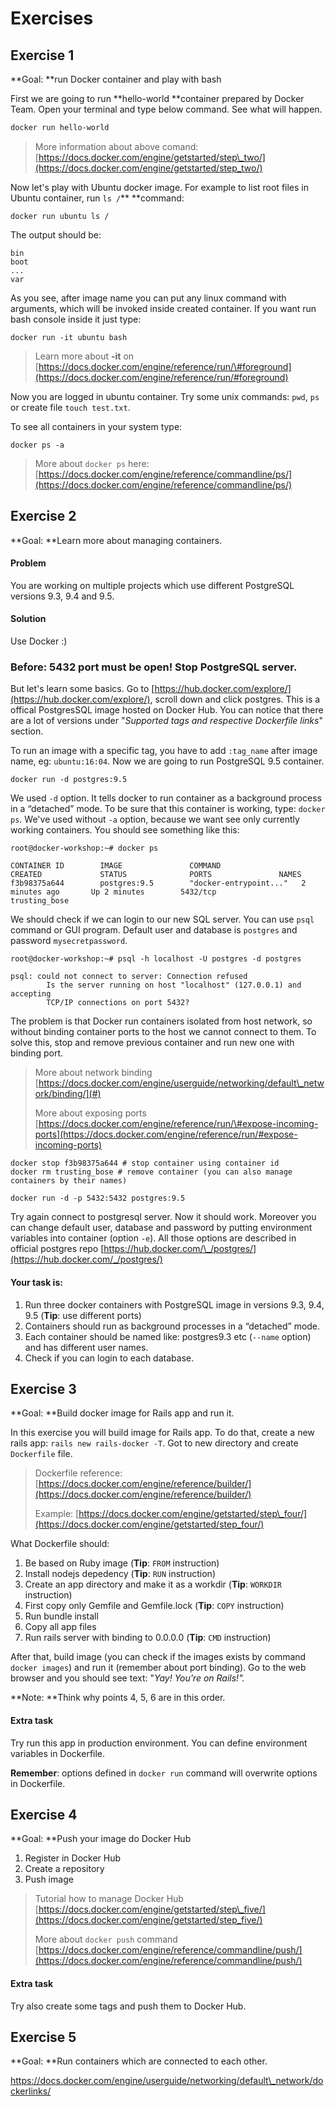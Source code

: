 # Exercises

## Exercise 1

**Goal: **run Docker container and play with bash

First we are going to run **hello-world **container prepared by Docker Team. Open your terminal and type below command. See what will happen.

```bash
docker run hello-world
```

> More information about above comand: [https://docs.docker.com/engine/getstarted/step\_two/](https://docs.docker.com/engine/getstarted/step_two/)

Now let's play with Ubuntu docker image. For example to list root files in Ubuntu container, run `ls /`** **command:

```
docker run ubuntu ls /
```

The output should be:

```
bin
boot
...
var
```

As you see, after image name you can put any linux command with arguments, which will be invoked inside created container. If you want run bash console inside it just type:

```
docker run -it ubuntu bash
```

> Learn more about **-it** on [https://docs.docker.com/engine/reference/run/\#foreground](https://docs.docker.com/engine/reference/run/#foreground)

Now you are logged in ubuntu container. Try some unix commands: `pwd`, `ps` or create file `touch test.txt`.

To see all containers in your system type:

```
docker ps -a
```

> More about `docker ps` here: [https://docs.docker.com/engine/reference/commandline/ps/](https://docs.docker.com/engine/reference/commandline/ps/)

## Exercise 2

**Goal: **Learn more about managing containers.

#### Problem

You are working on multiple projects which use different PostgreSQL versions 9.3, 9.4 and 9.5.

#### Solution

Use Docker :\)

### Before: 5432 port must be open! Stop PostgreSQL server.

But let's learn some basics. Go to [https://hub.docker.com/explore/](https://hub.docker.com/explore/), scroll down and click postgres. This is a offical PostgresSQL image hosted on Docker Hub. You can notice that there are a lot of versions under "_Supported tags and respective Dockerfile links_" section.

To run an image with a specific tag, you have to add `:tag_name` after image name, eg: `ubuntu:16:04`.  Now we are going to run PostgreSQL 9.5 container.

```
docker run -d postgres:9.5
```

We used `-d` option. It tells docker to run container as a background process in a “detached” mode. To be sure that this container is working, type: `docker ps`. We've used without `-a`  option, because we want see only currently working containers. You should see something like this:

```
root@docker-workshop:~# docker ps

CONTAINER ID        IMAGE               COMMAND                  CREATED             STATUS              PORTS               NAMES
f3b98375a644        postgres:9.5        "docker-entrypoint..."   2 minutes ago       Up 2 minutes        5432/tcp            trusting_bose
```

We should check if we can login to our new SQL server. You can use `psql` command or GUI program. Default user and database is `postgres`  and password `mysecretpassword`.

```
root@docker-workshop:~# psql -h localhost -U postgres -d postgres

psql: could not connect to server: Connection refused
        Is the server running on host "localhost" (127.0.0.1) and accepting
        TCP/IP connections on port 5432?
```

The problem is that Docker run containers isolated from host network, so without binding container ports to the host we cannot connect to them.  To solve this, stop and remove previous container and run new one with binding port.

> More about network binding [https://docs.docker.com/engine/userguide/networking/default\_network/binding/](#)
>
> More about exposing ports [https://docs.docker.com/engine/reference/run/\#expose-incoming-ports](https://docs.docker.com/engine/reference/run/#expose-incoming-ports)

```
docker stop f3b98375a644 # stop container using container id
docker rm trusting_bose # remove container (you can also manage containers by their names)

docker run -d -p 5432:5432 postgres:9.5
```

Try again connect to postgresql server. Now it should work. Moreover you can change default user, database and password by putting environment variables into container \(option `-e`\). All those options are described in official postgres repo [https://hub.docker.com/\_/postgres/](https://hub.docker.com/_/postgres/)

#### Your task is:

1. Run three docker containers with PostgreSQL image in versions 9.3, 9.4, 9.5  \(**Tip**: use different ports\)
2. Containers should run as background processes in a “detached” mode.
3. Each container should be named like: postgres9.3 etc \(`--name` option\) and has different user names.
4. Check if you can login to each database.

## Exercise 3

**Goal: **Build docker image for Rails app and run it.

In this exercise you will build image for Rails app. To do that, create a new rails app: `rails new rails-docker -T`. Got to new directory and create `Dockerfile` file.

> Dockerfile reference: [https://docs.docker.com/engine/reference/builder/](https://docs.docker.com/engine/reference/builder/)
>
> Example: [https://docs.docker.com/engine/getstarted/step\_four/](https://docs.docker.com/engine/getstarted/step_four/)

What Dockerfile should:

1. Be based on Ruby image \(**Tip**: `FROM` instruction\)
2. Install nodejs depedency \(**Tip**: `RUN` instruction\)
3. Create an app directory and make it as a workdir \(**Tip**: `WORKDIR` instruction\)
4. First copy only Gemfile and Gemfile.lock \(**Tip**: `COPY` instruction\)
5. Run bundle install
6. Copy all app files
7. Run rails server with binding to 0.0.0.0 \(**Tip**: `CMD` instruction\)

After that, build image \(you can check if the images exists by command `docker images`\) and run it \(remember about port binding\). Go to the web browser and you should see text: "_Yay! You’re on Rails!"._

**Note: **Think why points 4, 5, 6 are in this order.

#### **Extra task**

Try run this app in production environment. You can define environment variables in Dockerfile.

**Remember**: options defined in `docker run` command will overwrite options in Dockerfile.

## Exercise 4

**Goal: **Push your image do Docker Hub

1. Register in Docker Hub
2. Create a repository 
3. Push image

> Tutorial how to manage Docker Hub [https://docs.docker.com/engine/getstarted/step\_five/](https://docs.docker.com/engine/getstarted/step_five/)
>
> More about `docker push` command [https://docs.docker.com/engine/reference/commandline/push/](https://docs.docker.com/engine/reference/commandline/push/)

#### **Extra task**

Try also create some tags and push them to Docker Hub.

## Exercise 5

**Goal: **Run containers which are connected to each other.



https://docs.docker.com/engine/userguide/networking/default\_network/dockerlinks/



